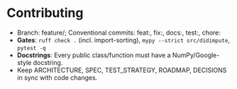 # Contributing
- Branch: feature/<short>; Conventional commits: feat:, fix:, docs:, test:, chore:
- **Gates**: `ruff check .` (incl. import-sorting), `mypy --strict src/didimpute`, `pytest -q`
- **Docstrings**: Every public class/function must have a NumPy/Google-style docstring.
- Keep ARCHITECTURE, SPEC, TEST_STRATEGY, ROADMAP, DECISIONS in sync with code changes.
